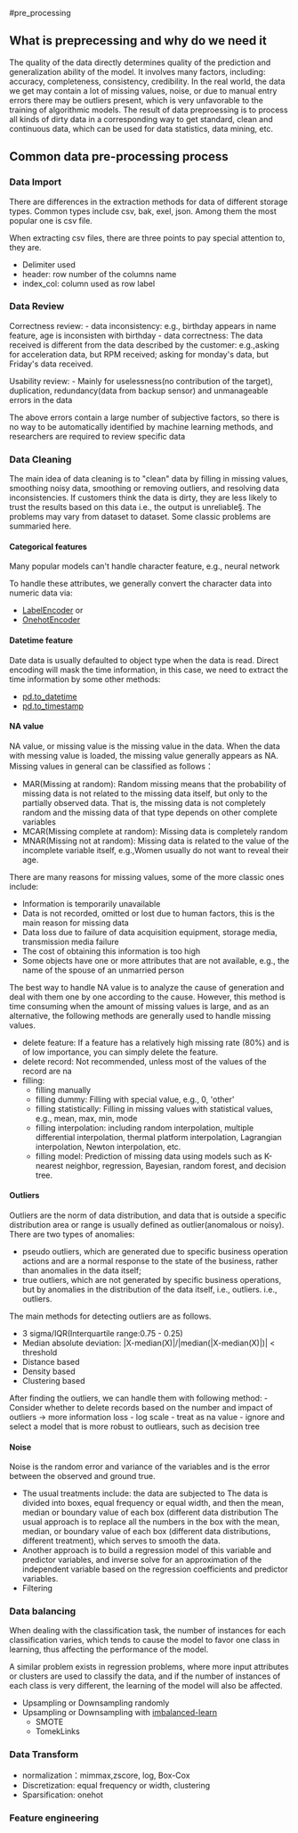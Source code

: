 #pre_processing
## What is preprecessing and why do we need it
The quality of the data directly determines quality of the prediction and generalization ability of the model. It involves many factors, including: accuracy, completeness, consistency, credibility. In the real world, the data we get may contain a lot of missing values, noise, or due to manual entry errors there may be outliers present, which is very unfavorable to the training of algorithmic models. The result of data preproessing is to process all kinds of dirty data in a corresponding way to get standard, clean and continuous data, which can be used for data statistics, data mining, etc.
## Common data pre-processing process 
### Data Import
There are differences in the extraction methods for data of different storage types. Common types include csv, bak, exel, json. Among them the most popular one is csv file.

When extracting csv files, there are three points to pay special attention to, they are.
- Delimiter used 
- header: row number of the columns name
- index_col: column used as row label

### Data Review
  Correctness review:
    - data inconsistency: e.g., birthday appears in name feature, age is inconsisten with birthday
    - data correctness: The data received is different from the data described by the customer: e.g.,asking for acceleration data, but RPM received; asking for monday's data, but Friday's data received.

  Usability review:
    - Mainly for uselessness(no contribution of the target), duplication, redundancy(data from backup sensor) and unmanageable errors in the data

The above errors contain a large number of subjective factors, so there is no way to be automatically identified by machine learning methods, and researchers are required to review specific data 

### Data Cleaning
The main idea of data cleaning is to "clean" data by filling in missing values, smoothing noisy data, smoothing or removing outliers, and resolving data inconsistencies. If customers think the data is dirty, they are less likely to trust the results based on this data i.e., the output is unreliable§.
The problems may vary from dataset to dataset. Some classic problems are summaried here.
#### Categorical features
Many popular models can't handle character feature, e.g., neural network

To handle these attributes, we generally convert the character data into numeric data via:
-  <a href = 'https://scikit-learn.org/stable/modules/generated/sklearn.preprocessing.LabelEncoder.html'>LabelEncoder</a> or 
- <a href= 'https://scikit-learn.org/stable/modules/generated/sklearn.preprocessing.OneHotEncoder.html'>OnehotEncoder</a>

#### Datetime feature
Date data is usually defaulted to object type when the data is read. Direct encoding will mask the time information, in this case, we need to extract the time information by some other methods:
- <a href = 'https://pandas.pydata.org/pandas-docs/stable/reference/api/pandas.to_datetime.html'>pd.to_datetime</a>
- <a href = 'https://pandas.pydata.org/docs/reference/api/pandas.DataFrame.to_timestamp.html'>pd.to_timestamp</a>

####  NA value
NA value, or missing value is the missing value in the data. When the data with messing value is loaded, the missing value generally appears as NA. Missing values in general can be classified as follows：
- MAR(Missing at random): Random missing means that the probability of missing data is not related to the missing data itself, but only to the partially observed data. That is, the missing data is not completely random and the missing data of that type depends on other complete variables
- MCAR(Missing complete at random): Missing data is completely random
- MNAR(Missing not at random): Missing data is related to the value of the incomplete variable itself, e.g.,Women usually do not want to reveal their age.

There are many reasons for missing values, some of the more classic ones include:
- Information is temporarily unavailable
- Data is not recorded, omitted or lost due to human factors, this is the main reason for missing data
- Data loss due to failure of data acquisition equipment, storage media, transmission media failure
- The cost of obtaining this information is too high
- Some objects have one or more attributes that are not available, e.g., the name of the spouse of an unmarried person

The best way to handle NA value is to analyze the cause of generation and deal with them one by one according to the cause. However, this method is time consuming when the amount of missing values is large, and as an alternative, the following methods are generally used to handle missing values.
- delete feature: If a feature has a relatively high missing rate (80%) and is of low importance, you can simply delete the feature.
- delete record: Not recommended, unless most of the values of the record are na
- filling:
  - filling manually
  - filling dummy: Filling with special value, e.g., 0, 'other'
  - filling statistically: Filling in missing values with statistical values, e.g., mean, max, min, mode 
  - filling interpolation: including random interpolation, multiple differential interpolation, thermal platform interpolation, Lagrangian interpolation, Newton interpolation, etc.
  - filling model: Prediction of missing data using models such as K-nearest neighbor, regression, Bayesian, random forest, and decision tree. 

#### Outliers
Outliers are the norm of data distribution, and data that is outside a specific distribution area or range is usually defined as outlier(anomalous or noisy). There are two types of anomalies: 
- pseudo outliers, which are generated due to specific business operation actions and are a normal response to the state of the business, rather than anomalies in the data itself; 
- true outliers, which are not generated by specific business operations, but by anomalies in the distribution of the data itself, i.e., outliers. i.e., outliers. 

The main methods for detecting outliers are as follows.
- 3 sigma/IQR(Interquartile range:0.75 - 0.25)
- Median absolute deviation: |X-median(X)|/|median(|X-median(X)|)| < threshold
- Distance based 
- Density based
- Clustering based

After finding the outliers, we can handle them with following method:
    - Consider whether to delete records based on the number and impact of outliers ->  more information loss
    - log scale
    - treat as na value
    - ignore and select a model that is more robust to outliears, such as decision tree

#### Noise
Noise is the random error and variance of the variables and is the error between the observed and ground true. 

- The usual treatments include: the data are subjected to The data is divided into boxes, equal frequency or equal width, and then the mean, median or boundary value of each box (different data distribution The usual approach is to replace all the numbers in the box with the mean, median, or boundary value of each box (different data distributions, different treatment), which serves to smooth the data. 
- Another approach is to build a regression model of this variable and predictor variables, and inverse solve for an approximation of the independent variable based on the regression coefficients and predictor variables.
- Filtering
### Data balancing 
When dealing with the classification task, the number of instances for each classification varies, which tends to cause the model to favor one class in learning, thus affecting the performance of the model.

A similar problem exists in regression problems, where more input attributes or clusters are used to classify the data, and if the number of instances of each class is very different, the learning of the model will also be affected.
- Upsampling or Downsampling randomly
- Upsampling or Downsampling with <a href = 'https://imbalanced-learn.org/stable/references/index.html#api'>imbalanced-learn</a>
  - SMOTE
  - TomekLinks
### Data Transform
- normalization：mimmax,zscore, log, Box-Cox 
- Discretization: equal frequency or width, clustering
- Sparsification: onehot
### Feature engineering
